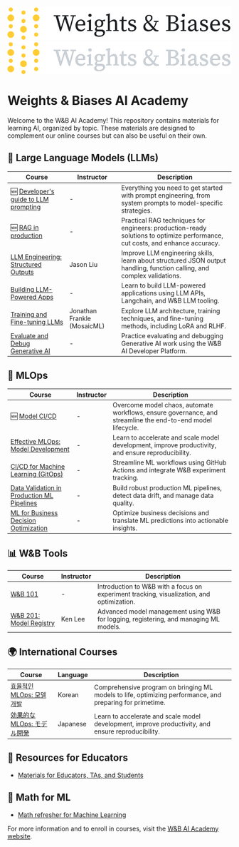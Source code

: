 <p align="center">
  <img src="https://raw.githubusercontent.com/wandb/wandb/508982e50e82c54cbf0dd464a9959fee0e1740ad/.github/wb-logo-lightbg.png#gh-light-mode-only" width="600" alt="Weights & Biases"/>
  <img src="https://raw.githubusercontent.com/wandb/wandb/508982e50e82c54cbf0dd464a9959fee0e1740ad/.github/wb-logo-darkbg.png#gh-dark-mode-only" width="600" alt="Weights & Biases"/>
</p>

# Weights & Biases AI Academy

Welcome to the W&B AI Academy! This repository contains materials for learning AI, organized by topic. These materials are designed to complement our online courses but can also be useful on their own.

## 🤖 Large Language Models (LLMs)

| Course | Instructor | Description |
|--------|------------|-------------|
| 🆕 [Developer's guide to LLM prompting](https://www.wandb.courses/courses/prompting) | - | Everything you need to get started with prompt engineering, from system prompts to model-specific strategies. |
| 🆕 [RAG in production](https://www.wandb.courses/courses/rag-in-production) | - | Practical RAG techniques for engineers: production-ready solutions to optimize performance, cut costs, and enhance accuracy. |
| [LLM Engineering: Structured Outputs](https://www.wandb.courses/courses/steering-language-models) | Jason Liu | Improve LLM engineering skills, learn about structured JSON output handling, function calling, and complex validations. |
| [Building LLM-Powered Apps](https://www.wandb.courses/courses/building-llm-powered-apps) | - | Learn to build LLM-powered applications using LLM APIs, Langchain, and W&B LLM tooling. |
| [Training and Fine-tuning LLMs](https://www.wandb.courses/courses/training-fine-tuning-LLMs) | Jonathan Frankle (MosaicML) | Explore LLM architecture, training techniques, and fine-tuning methods, including LoRA and RLHF. |
| [Evaluate and Debug Generative AI](http://wandb.me/eval-debugging-gen-ai) | - | Practice evaluating and debugging Generative AI work using the W&B AI Developer Platform. |

## 🚀 MLOps

| Course | Instructor | Description |
|--------|------------|-------------|
| 🆕 [Model CI/CD](https://www.wandb.courses/courses/enterprise-model-management) | - | Overcome model chaos, automate workflows, ensure governance, and streamline the end-to-end model lifecycle. |
| [Effective MLOps: Model Development](https://www.wandb.courses/courses/effective-mlops-model-development) | - | Learn to accelerate and scale model development, improve productivity, and ensure reproducibility. |
| [CI/CD for Machine Learning (GitOps)](https://www.wandb.courses/courses/ci-cd-for-machine-learning) | - | Streamline ML workflows using GitHub Actions and integrate W&B experiment tracking. |
| [Data Validation in Production ML Pipelines](https://www.wandb.courses/courses/data-validation-for-machine-learning) | - | Build robust production ML pipelines, detect data drift, and manage data quality. |
| [ML for Business Decision Optimization](https://www.wandb.courses/courses/decision-optimization) | - | Optimize business decisions and translate ML predictions into actionable insights. |

## 📊 W&B Tools

| Course | Instructor | Description |
|--------|------------|-------------|
| [W&B 101](https://www.wandb.courses/courses/wandb-101) | - | Introduction to W&B with a focus on experiment tracking, visualization, and optimization. |
| [W&B 201: Model Registry](https://www.wandb.courses/courses/201-model-registry) | Ken Lee | Advanced model management using W&B for logging, registering, and managing ML models. |

## 🌍 International Courses

| Course | Language | Description |
|--------|----------|-------------|
| [효율적인 MLOps: 모델 개발](https://www.wandb.courses/courses/effective-mlops-model-development-ko) | Korean | Comprehensive program on bringing ML models to life, optimizing performance, and preparing for primetime. |
| [効果的なMLOps: モデル開発](https://www.wandb.courses/courses/effective-mlops-model-development-japanese) | Japanese | Learn to accelerate and scale model development, improve productivity, and ensure reproducibility. |

## 🏫 Resources for Educators

- [Materials for Educators, TAs, and Students](https://github.com/wandb/edu/tree/main/edu_resources/)

## 🧮 Math for ML

- [Math refresher for Machine Learning](https://github.com/wandb/edu/tree/main/math-for-ml)

For more information and to enroll in courses, visit the [W&B AI Academy website](https://wandb.courses).